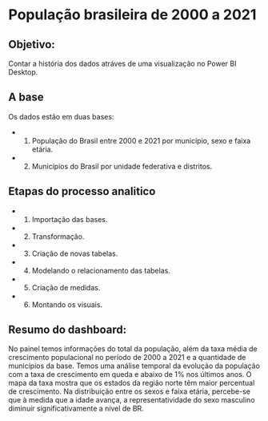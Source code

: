# População brasileira de 2000 a 2021

## Objetivo: 

Contar a história dos dados atráves de uma visualização no Power BI Desktop.

## A base

Os dados estão em duas bases:

 - 1. População do Brasil entre 2000 e 2021 por município, sexo e faixa etária.
 - 2. Municípios do Brasil por unidade federativa e distritos.

## Etapas do processo analitico

 - 1. Importação das bases.
 - 2. Transformação.
 - 3. Criação de novas tabelas.
 - 4. Modelando o relacionamento das tabelas.
 - 5. Criação de medidas.
 - 6. Montando os visuais.

## Resumo do dashboard:

No painel temos informações do total da população, além da taxa média de crescimento populacional no período de 2000 a 2021 e a quantidade de municípios da base. Temos uma análise temporal da evolução da população com a taxa de crescimento em queda e abaixo de 1% nos últimos anos. O mapa da taxa mostra que os estados da região norte têm maior percentual de crescimento. Na distribuição entre os sexos e faixa etária, percebe-se que à medida que a idade avança, a representatividade do sexo masculino diminuir significativamente a nível de BR.
